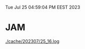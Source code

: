 Tue Jul 25 04:59:04 PM EEST 2023
# JAM
<a href='./cache/202307/25_16.log'>./cache/202307/25_16.log</a>
